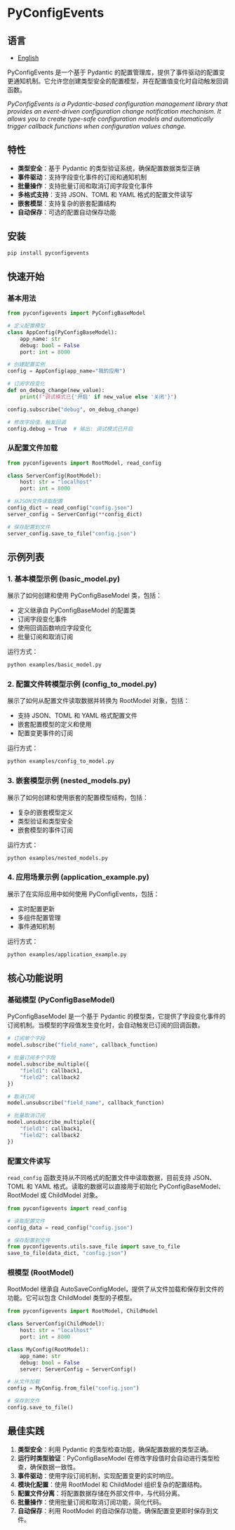 # PyConfigEvents

## 语言

- [English](README_EN.md)

PyConfigEvents 是一个基于 Pydantic 的配置管理库，提供了事件驱动的配置变更通知机制。它允许您创建类型安全的配置模型，并在配置值变化时自动触发回调函数。

*PyConfigEvents is a Pydantic-based configuration management library that provides an event-driven configuration change notification mechanism. It allows you to create type-safe configuration models and automatically trigger callback functions when configuration values change.*

## 特性

- **类型安全**：基于 Pydantic 的类型验证系统，确保配置数据类型正确
- **事件驱动**：支持字段变化事件的订阅和通知机制
- **批量操作**：支持批量订阅和取消订阅字段变化事件
- **多格式支持**：支持 JSON、TOML 和 YAML 格式的配置文件读写
- **嵌套模型**：支持复杂的嵌套配置结构
- **自动保存**：可选的配置自动保存功能

## 安装

```bash
pip install pyconfigevents
```

## 快速开始

### 基本用法

```python
from pyconfigevents import PyConfigBaseModel

# 定义配置模型
class AppConfig(PyConfigBaseModel):
    app_name: str
    debug: bool = False
    port: int = 8000

# 创建配置实例
config = AppConfig(app_name="我的应用")

# 订阅字段变化
def on_debug_change(new_value):
    print(f"调试模式已{'开启' if new_value else '关闭'}")

config.subscribe("debug", on_debug_change)

# 修改字段值，触发回调
config.debug = True  # 输出: 调试模式已开启
```

### 从配置文件加载

```python
from pyconfigevents import RootModel, read_config

class ServerConfig(RootModel):
    host: str = "localhost"
    port: int = 8000

# 从JSON文件读取配置
config_dict = read_config("config.json")
server_config = ServerConfig(**config_dict)

# 保存配置到文件
server_config.save_to_file("config.json")
```

## 示例列表

### 1. 基本模型示例 (basic_model.py)

展示了如何创建和使用 PyConfigBaseModel 类，包括：

- 定义继承自 PyConfigBaseModel 的配置类
- 订阅字段变化事件
- 使用回调函数响应字段变化
- 批量订阅和取消订阅

运行方式：

```bash
python examples/basic_model.py
```

### 2. 配置文件转模型示例 (config_to_model.py)

展示了如何从配置文件读取数据并转换为 RootModel 对象，包括：

- 支持 JSON、TOML 和 YAML 格式配置文件
- 嵌套配置模型的定义和使用
- 配置变更事件的订阅

运行方式：

```bash
python examples/config_to_model.py
```

### 3. 嵌套模型示例 (nested_models.py)

展示了如何创建和使用嵌套的配置模型结构，包括：

- 复杂的嵌套模型定义
- 类型验证和类型安全
- 嵌套模型的事件订阅

运行方式：

```bash
python examples/nested_models.py
```

### 4. 应用场景示例 (application_example.py)

展示了在实际应用中如何使用 PyConfigEvents，包括：

- 实时配置更新
- 多组件配置管理
- 事件通知机制

运行方式：

```bash
python examples/application_example.py
```

## 核心功能说明

### 基础模型 (PyConfigBaseModel)

PyConfigBaseModel 是一个基于 Pydantic 的模型类，它提供了字段变化事件的订阅机制。当模型的字段值发生变化时，会自动触发已订阅的回调函数。

```python
# 订阅单个字段
model.subscribe("field_name", callback_function)

# 批量订阅多个字段
model.subscribe_multiple({
    "field1": callback1,
    "field2": callback2
})

# 取消订阅
model.unsubscribe("field_name", callback_function)

# 批量取消订阅
model.unsubscribe_multiple({
    "field1": callback1,
    "field2": callback2
})
```

### 配置文件读写

`read_config` 函数支持从不同格式的配置文件中读取数据，目前支持 JSON、TOML 和 YAML 格式。读取的数据可以直接用于初始化 PyConfigBaseModel、RootModel 或 ChildModel 对象。

```python
from pyconfigevents import read_config

# 读取配置文件
config_data = read_config("config.json")

# 保存配置到文件
from pyconfigevents.utils.save_file import save_to_file
save_to_file(data_dict, "config.json")
```

### 根模型 (RootModel)

RootModel 继承自 AutoSaveConfigModel，提供了从文件加载和保存到文件的功能。它可以包含 ChildModel 类型的子模型。

```python
from pyconfigevents import RootModel, ChildModel

class ServerConfig(ChildModel):
    host: str = "localhost"
    port: int = 8000

class MyConfig(RootModel):
    app_name: str
    debug: bool = False
    server: ServerConfig = ServerConfig()

# 从文件加载
config = MyConfig.from_file("config.json")

# 保存到文件
config.save_to_file()
```

## 最佳实践

1. **类型安全**：利用 Pydantic 的类型检查功能，确保配置数据的类型正确。
2. **运行时类型验证**：PyConfigBaseModel 在修改字段值时会自动进行类型检查，确保数据一致性。
3. **事件驱动**：使用字段订阅机制，实现配置变更的实时响应。
4. **模块化配置**：使用 RootModel 和 ChildModel 组织复杂的配置结构。
5. **配置文件分离**：将配置数据存储在外部文件中，与代码分离。
6. **批量操作**：使用批量订阅和取消订阅功能，简化代码。
7. **自动保存**：利用 RootModel 的自动保存功能，确保配置变更即时保存到文件。
